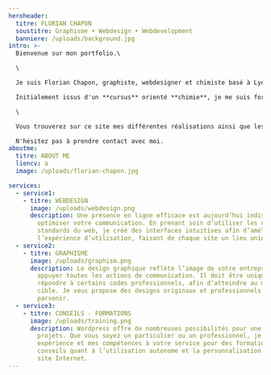 ```yaml
---
heroheader:
  titre: FLORIAN CHAPON
  soustitre: Graphisme • Webdesign • Webdevelopment
  banniere: /uploads/background.jpg
intro: >-
  Bienvenue sur mon portfolio.\

  \

  Je suis Florian Chapon, graphiste, webdesigner et chimiste basé à Lyon.\

  Initialement issus d'un **cursus** orienté **chimie**, je me suis formé de manière autodidacte au **graphisme** ainsi qu'au **développement web**.\

  \

  Vous trouverez sur ce site mes différentes réalisations ainsi que les projets auxquels j'ai pu prendre part.\

  N'hésitez pas à prendre contact avec moi.
aboutme:
  titre: ABOUT ME
  liencv: a
  image: /uploads/florian-chapon.jpg

services:
  - service1:
    - titre: WEBDESIGN
      image: /uploads/webdesign.png
      description: Une présence en ligne efficace est aujourd’hui indispensable pour
        optimiser votre communication. En prenant soin d’utiliser les derniers
        standards du web, je créé des interfaces intuitives afin d’améliorer
        l’expérience d’utilisation, faisant de chaque site un lieu unique.
  - service2:      
    - titre: GRAPHISME
      image: /uploads/graphism.png
      description: Le design graphique reflète l’image de votre entreprise et vient
        appuyer toutes les actions de communication. Il doit être unique et
        répondre à certains codes professionnels, afin d’atteindre au mieux sa
        cible. Je vous propose des designs originaux et professionnels pour y
        parvenir.
  - service3:      
    - titre: CONSEILS - FORMATIONS
      image: /uploads/training.png
      description: Wordpress offre de nombreuses possibilités pour une variété de
        projets. Que vous soyez un particulier ou un professionnel, je mets mon
        expérience et mes compétences à votre service pour des formations et des
        conseils quant à l’utilisation autonome et la personnalisation de votre
        site Internet.
---
```


